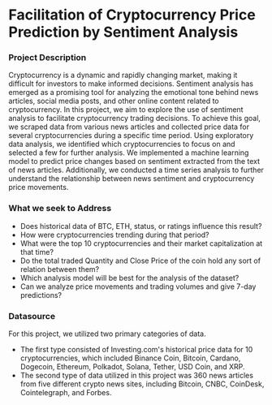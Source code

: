 # Facilitation of Cryptocurrency Price Prediction by Sentiment Analysis

### Project Description

Cryptocurrency is a dynamic and rapidly changing market, making it difficult for investors to make informed decisions. Sentiment analysis has emerged as a promising tool for analyzing the emotional tone behind news articles, social media posts, and other online content related to cryptocurrency. In this project, we aim to explore the use of sentiment analysis to facilitate cryptocurrency trading decisions. To achieve this goal, we scraped data from various news articles and collected price data for several cryptocurrencies during a specific time period. Using exploratory data analysis, we identified which cryptocurrencies to focus on and selected a few for further analysis. We implemented a machine learning model to predict price changes based on sentiment extracted from the text of news articles. Additionally, we conducted a time series analysis to further understand the relationship between news sentiment and cryptocurrency price movements.

### What we seek to Address

- Does historical data of BTC, ETH, status, or ratings influence this result?
- How were cryptocurrencies trending during that period?
- What were the top 10 cryptocurrencies and their market capitalization at that time?
- Do the total traded Quantity and Close Price of the coin hold any sort of relation between them?
- Which analysis model will be best for the analysis of the dataset?
- Can we analyze price movements and trading volumes and give 7-day predictions? 

### Datasource
For this project, we utilized two primary categories of data. 
- The first type consisted of Investing.com's historical price data for 10 cryptocurrencies, which included Binance Coin, Bitcoin, Cardano, Dogecoin, Ethereum, Polkadot, Solana, Tether, USD Coin, and XRP.
- The second type of data utilized in this project was 360 news articles from five different crypto news sites, including Bitcoin, CNBC, CoinDesk, Cointelegraph, and Forbes.



